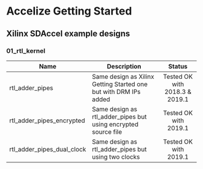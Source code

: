 # Accelize Getting Started
## Xilinx SDAccel example designs
### 01_rtl_kernel

| Name                       | Description                                                      | Status      |
| -------------------------- |----------------------------------------------------------------- |:----------: |
| rtl_adder_pipes            | Same design as Xilinx Getting Started one but with DRM IPs added | Tested OK with 2018.3 & 2019.1     |
| rtl_adder_pipes_encrypted  | Same design as rtl_adder_pipes but using encrypted source file   | Tested OK with 2019.1     |
| rtl_adder_pipes_dual_clock | Same design as rtl_adder_pipes but using two clocks              | Tested OK with 2019.1 |

